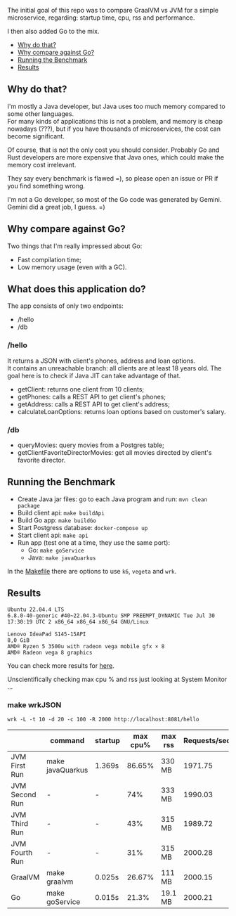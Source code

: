 The initial goal of this repo was to compare GraalVM vs JVM for
a simple microservice, regarding: startup time, cpu, rss and performance.

I then also added Go to the mix.


  - [Why do that?](#why-do-that)
  - [Why compare against Go?](#why-compare-against-go)
  - [Running the Benchmark](#running-the-benchmark)
  - [Results](#results)

## Why do that?

I'm mostly a Java developer, but Java uses too much memory compared to
some other languages.<br>
For many kinds of applications this is not a problem, and memory is
cheap nowadays (???), but if you have thousands of microservices,
the cost can become significant.

Of course, that is not the only cost you should consider. Probably
Go and Rust developers are more expensive that Java ones,
which could make the memory cost irrelevant.

They say every benchmark is flawed =), so please open an issue or PR
if you find something wrong.

I'm not a Go developer, so most of the Go code was generated by Gemini.<br>
Gemini did a great job, I guess. =)<br>

## Why compare against Go?

Two things that I'm really impressed about Go:
  - Fast compilation time;
  - Low memory usage (even with a GC).

## What does this application do?

The app consists of only two endpoints:
  - /hello
  - /db

### /hello

It returns a JSON with client's phones, address and loan options.<br>
It contains an unreachable branch: all clients are at least 18 years old.
The goal here is to check if Java JIT can take advantage of that.

  - getClient: returns one client from 10 clients;
  - getPhones: calls a REST API to get client's phones;
  - getAddress: calls a REST API to get client's address;
  - calculateLoanOptions: returns loan options based on customer's salary.

### /db

- queryMovies: query movies from a Postgres table;
- getClientFavoriteDirectorMovies: get all movies directed by client's favorite director.


## Running the Benchmark

- Create Java jar files: go to each Java program and run: `mvn clean package`
- Build client api: `make buildApi`
- Build Go app: `make buildGo`
- Start Postgress database: `docker-compose up`
- Start client api: `make api`
- Run app (test one at a time, they use the same port):
  - Go: `make goService`
  - Java: `make javaQuarkus`

In the [Makefile](Makefile) there are options to use `k6`, `vegeta` and `wrk`.


## Results

```
Ubuntu 22.04.4 LTS
6.8.0-40-generic #40~22.04.3-Ubuntu SMP PREEMPT_DYNAMIC Tue Jul 30 17:30:19 UTC 2 x86_64 x86_64 x86_64 GNU/Linux

Lenovo IdeaPad S145-15API
8,0 GiB
AMD® Ryzen 5 3500u with radeon vega mobile gfx × 8
AMD® Radeon vega 8 graphics
```

You can check more results for [here](perf-stat-java-native-vs-jvm.md).

Unscientifically checking max cpu % and rss just looking at System Monitor ...

### make wrkJSON

`wrk -L -t 10 -d 20 -c 100 -R 2000 http://localhost:8081/hello`

|| command | startup | max cpu% | max rss | Requests/sec | Avg | Max |
|---|---|---|---|---|---|---|---|
|JVM First Run | make javaQuarkus| 1.369s | 86.65% | 330 MB | 1971.75 | 1.32s | 2.55s |
|JVM Second Run | - | - | 74% | 333 MB | 1990.03 | 3.29ms | 23.70ms |
|JVM Third Run | - | - | 43% | 315 MB | 1989.72 | 2.56ms | 17.09ms |
|JVM Fourth Run | - | - | 31% | 315 MB | 2000.28 | 1.81ms | 10.64ms |
|GraalVM| make graalvm | 0.025s| 26.67% | 111 MB | 2000.15 | 2.03ms | 20.93ms |
|Go| make goService | 0.015s | 21.3% | 19.1 MB | 2000.21 | 2.05ms | 15.77ms |
